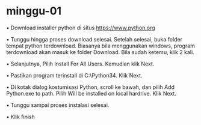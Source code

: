 # minggu-01

•	Download installer python di situs https://www.python.org

•	Tunggu hingga proses download selesai. Setelah selesai, buka folder tempat python terdownload. Biasanya bila menggunakan windows, program terdownload akan masuk ke folder Download. Bila sudah ketemu, klik 2 kali.

•	Selanjutnya, Pilih Install For All Users. Kemudian klik Next.

•	Pastikan program terinstall di C:\Python34. Klik Next.

•	Di kotak dialog kostumisasi Python, scroll ke bawah, dan pilih Add Python.exe to path. Pilih Will be installed on local hardrive. Klik Next.

•	Tunggu sampai proses instalasi selesai.

•	Klik finish
